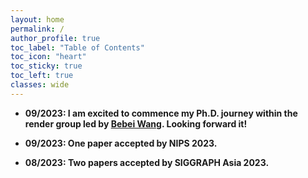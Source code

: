 ```yaml
---
layout: home
permalink: /
author_profile: true
toc_label: "Table of Contents"
toc_icon: "heart"
toc_sticky: true
toc_left: true
classes: wide
---
```


- **09/2023: I am excited to commence my Ph.D. journey within the render group led by [Bebei Wang](https://wangningbei.github.io/). Looking forward it!**

- **09/2023: One paper accepted by NIPS 2023.**

- **08/2023: Two papers accepted by SIGGRAPH Asia 2023.**
